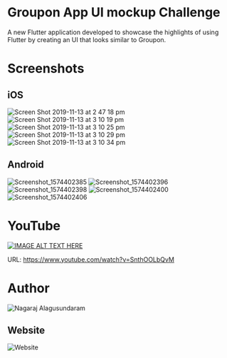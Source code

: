 # Groupon App UI mockup Challenge

A new Flutter application developed to showcase the highlights of using Flutter by creating an UI that looks similar to Groupon. 

# Screenshots

## iOS

![Screen Shot 2019-11-13 at 2 47 18 pm](https://user-images.githubusercontent.com/14884575/68732745-a383be00-0628-11ea-867a-f5e3fa049c8e.png)
![Screen Shot 2019-11-13 at 3 10 19 pm](https://user-images.githubusercontent.com/14884575/68732746-a41c5480-0628-11ea-894b-2f37ce47aee9.png)
![Screen Shot 2019-11-13 at 3 10 25 pm](https://user-images.githubusercontent.com/14884575/68732747-a41c5480-0628-11ea-8521-11757242cb5a.png)
![Screen Shot 2019-11-13 at 3 10 29 pm](https://user-images.githubusercontent.com/14884575/68732748-a41c5480-0628-11ea-8b34-2fb7f2b6d09b.png)
![Screen Shot 2019-11-13 at 3 10 34 pm](https://user-images.githubusercontent.com/14884575/68732749-a4b4eb00-0628-11ea-9100-6aa97c6bceab.png)

## Android

![Screenshot_1574402385](https://user-images.githubusercontent.com/14884575/69401599-9c0b9580-0d49-11ea-8ac3-727fd920eaf9.png)
![Screenshot_1574402396](https://user-images.githubusercontent.com/14884575/69401600-9ca42c00-0d49-11ea-8413-1fb9febb458f.png)
![Screenshot_1574402398](https://user-images.githubusercontent.com/14884575/69401601-9ca42c00-0d49-11ea-80d0-a8c3ad0b07a9.png)
![Screenshot_1574402400](https://user-images.githubusercontent.com/14884575/69401602-9ca42c00-0d49-11ea-8978-0cd19777bb4b.png)
![Screenshot_1574402406](https://user-images.githubusercontent.com/14884575/69401603-9ca42c00-0d49-11ea-9a7a-5bc7f1e20ec0.png)


# YouTube

[![IMAGE ALT TEXT HERE](https://img.youtube.com/vi/SnthOOLbQvM/0.jpg)](https://www.youtube.com/watch?v=SnthOOLbQvM)


URL: https://www.youtube.com/watch?v=SnthOOLbQvM

# Author
![Nagaraj Alagusundaram](https://github.com/NaagAlgates)

## Website
![Website](https://iamnagaraj.com)
